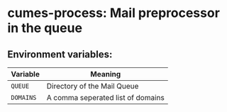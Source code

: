 # cumes-process: Mail preprocessor in the queue

## Environment variables:

Variable | Meaning
--- | --- 
`QUEUE` | Directory of the Mail Queue
`DOMAINS` | A comma seperated list of domains

